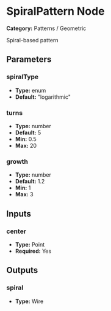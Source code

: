 
# SpiralPattern Node

**Category:** Patterns / Geometric

Spiral-based pattern

## Parameters


### spiralType
- **Type:** enum
- **Default:** "logarithmic"





### turns
- **Type:** number
- **Default:** 5
- **Min:** 0.5
- **Max:** 20



### growth
- **Type:** number
- **Default:** 1.2
- **Min:** 1
- **Max:** 3



## Inputs


### center
- **Type:** Point
- **Required:** Yes



## Outputs


### spiral
- **Type:** Wire




